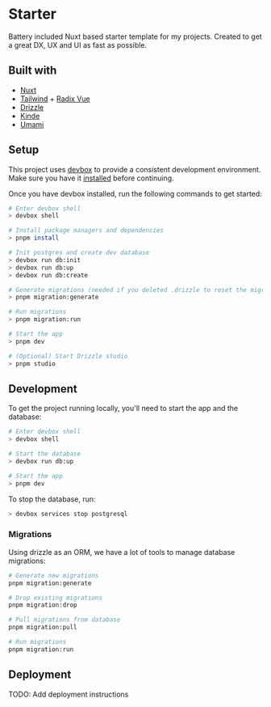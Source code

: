 # Starter

Battery included Nuxt based starter template for my projects. Created to get a great DX, UX and UI as fast as possible.

## Built with

- [Nuxt](https://nuxt.com/)
- [Tailwind](https://tailwindcss.com/) + [Radix Vue](https://www.radix-vue.com/)
- [Drizzle](https://orm.drizzle.team/)
- [Kinde](https://www.kinde.com/)
- [Umami](https://umami.is/)

## Setup

This project uses [devbox](https://www.jetpack.io/devbox/docs/) to provide a consistent development environment. Make sure you have it [installed](https://www.jetpack.io/devbox/docs/installing_devbox/) before continuing.

Once you have devbox installed, run the following commands to get started:

```bash
# Enter devbox shell
> devbox shell

# Install package managers and dependencies
> pnpm install

# Init postgres and create dev database
> devbox run db:init
> devbox run db:up
> devbox run db:create

# Generate migrations (needed if you deleted .drizzle to reset the migrations)
> pnpm migration:generate

# Run migrations
> pnpm migration:run

# Start the app
> pnpm dev

# (Optional) Start Drizzle studio
> pnpm studio
```

## Development

To get the project running locally, you'll need to start the app and the database:

```bash
# Enter devbox shell
> devbox shell

# Start the database
> devbox run db:up

# Start the app
> pnpm dev
```

To stop the database, run:

```bash
> devbox services stop postgresql
```

### Migrations

Using drizzle as an ORM, we have a lot of tools to manage database migrations:

```bash
# Generate new migrations
pnpm migration:generate

# Drop existing migrations
pnpm migration:drop

# Pull migrations from database
pnpm migration:pull

# Run migrations
pnpm migration:run
```

## Deployment

TODO: Add deployment instructions
